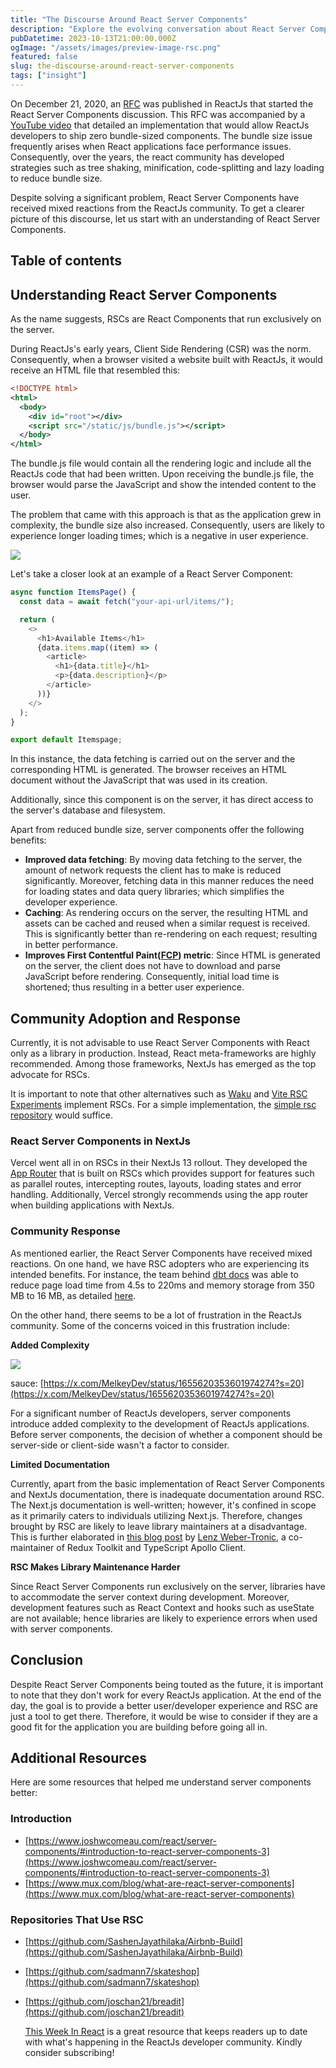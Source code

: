 ```yaml
---
title: "The Discourse Around React Server Components"
description: "Explore the evolving conversation about React Server Components"
pubDatetime: 2023-10-13T21:00:00.000Z
ogImage: "/assets/images/preview-image-rsc.png"
featured: false
slug: the-discourse-around-react-server-components
tags: ["insight"]
---
```


On December 21, 2020, an [RFC](https://github.com/reactjs/rfcs/pull/188) was published in ReactJs that started the React Server Components discussion. This RFC was accompanied by a [YouTube video](https://www.youtube.com/watch?v=TQQPAU21ZUw) that detailed an implementation that would allow ReactJs developers to ship zero bundle-sized components. The bundle size issue frequently arises when React applications face performance issues. Consequently, over the years, the react community has developed strategies such as tree shaking, minification, code-splitting and lazy loading to reduce bundle size.

Despite solving a significant problem, React Server Components have received mixed reactions from the ReactJs community. To get a clearer picture of this discourse, let us start with an understanding of React Server Components.

## Table of contents

## Understanding React Server Components

As the name suggests, RSCs are React Components that run exclusively on the server.

During ReactJs's early years, Client Side Rendering (CSR) was the norm. Consequently, when a browser visited a website built with ReactJs, it would receive an HTML file that resembled this:

```xml
<!DOCTYPE html>
<html>
  <body>
    <div id="root"></div>
    <script src="/static/js/bundle.js"></script>
  </body>
</html>
```

The bundle.js file would contain all the rendering logic and include all the ReactJs code that had been written. Upon receiving the bundle.js file, the browser would parse the JavaScript and show the intended content to the user.

The problem that came with this approach is that as the application grew in complexity, the bundle size also increased. Consequently, users are likely to experience longer loading times; which is a negative in user experience.

![](https://cdn.hashnode.com/res/hashnode/image/upload/v1694293302575/273b0a2d-5600-45d8-a2c7-1ef51561eb60.jpeg)

Let's take a closer look at an example of a React Server Component:

```javascript
async function ItemsPage() {
  const data = await fetch("your-api-url/items/");

  return (
    <>
      <h1>Available Items</h1>
      {data.items.map((item) => (
        <article>
          <h1>{data.title}</h1>
          <p>{data.description}</p>
        </article>
      ))}
    </>
  );
}

export default Itemspage;
```

In this instance, the data fetching is carried out on the server and the corresponding HTML is generated. The browser receives an HTML document without the JavaScript that was used in its creation.

Additionally, since this component is on the server, it has direct access to the server's database and filesystem.

Apart from reduced bundle size, server components offer the following benefits:

- **Improved data fetching**: By moving data fetching to the server, the amount of network requests the client has to make is reduced significantly. Moreover, fetching data in this manner reduces the need for loading states and data query libraries; which simplifies the developer experience.
- **Caching**: As rendering occurs on the server, the resulting HTML and assets can be cached and reused when a similar request is received. This is significantly better than re-rendering on each request; resulting in better performance.
- **Improves First Contentful Paint(**[**FCP**](https://web.dev/fcp/)**) metric**: Since HTML is generated on the server, the client does not have to download and parse JavaScript before rendering. Consequently, initial load time is shortened; thus resulting in a better user experience.

## Community Adoption and Response

Currently, it is not advisable to use React Server Components with React only as a library in production. Instead, React meta-frameworks are highly recommended. Among those frameworks, NextJs has emerged as the top advocate for RSCs.

It is important to note that other alternatives such as
[Waku](https://github.com/dai-shi/waku) and [Vite RSC
Experiments](https://github.com/cyco130/vite-rsc) implement RSCs. For a simple
implementation, the [simple rsc
repository](https://github.com/bholmesdev/simple-rsc) would suffice.

### React Server Components in NextJs

Vercel went all in on RSCs in their NextJs 13 rollout. They developed the [App Router](https://nextjs.org/docs/app) that is built on RSCs which provides support for features such as parallel routes, intercepting routes, layouts, loading states and error handling. Additionally, Vercel strongly recommends using the app router when building applications with NextJs.

### Community Response

As mentioned earlier, the React Server Components have received mixed reactions. On one hand, we have RSC adopters who are experiencing its intended benefits. For instance, the team behind [dbt docs](https://github.com/dbt-labs/dbt-docs) was able to reduce page load time from 4.5s to 220ms and memory storage from 350 MB to 16 MB, as detailed [here](https://dagster.io/blog/dbt-docs-on-react).

On the other hand, there seems to be a lot of frustration in the ReactJs community. Some of the concerns voiced in this frustration include:

**Added Complexity**

![](https://cdn.hashnode.com/res/hashnode/image/upload/v1694634293165/f30002c6-0a75-444d-9c25-daaff21b39f7.jpeg)

sauce: [https://x.com/MelkeyDev/status/1655620353601974274?s=20](https://x.com/MelkeyDev/status/1655620353601974274?s=20)

For a significant number of ReactJs developers, server components introduce added complexity to the development of ReactJs applications. Before server components, the decision of whether a component should be server-side or client-side wasn't a factor to consider.

**Limited Documentation**

Currently, apart from the basic implementation of React Server Components and NextJs documentation, there is inadequate documentation around RSC. The Next.js documentation is well-written; however, it's confined in scope as it primarily caters to individuals utilizing Next.js. Therefore, changes brought by RSC are likely to leave library maintainers at a disadvantage. This is further elaborated in [this blog post](https://phryneas.de/react-server-components-controversy) by [Lenz Weber-Tronic](https://phryneas.de/), a co-maintainer of Redux Toolkit and TypeScript Apollo Client.

**RSC Makes Library Maintenance Harder**

Since React Server Components run exclusively on the server, libraries have to accommodate the server context during development. Moreover, development features such as React Context and hooks such as useState are not available; hence libraries are likely to experience errors when used with server components.

## Conclusion

Despite React Server Components being touted as the future, it is important to note that they don't work for every ReactJs application. At the end of the day, the goal is to provide a better user/developer experience and RSC are just a tool to get there. Therefore, it would be wise to consider if they are a good fit for the application you are building before going all in.

## Additional Resources

Here are some resources that helped me understand server components better:

### Introduction

- [https://www.joshwcomeau.com/react/server-components/#introduction-to-react-server-components-3](https://www.joshwcomeau.com/react/server-components/#introduction-to-react-server-components-3)
- [https://www.mux.com/blog/what-are-react-server-components](https://www.mux.com/blog/what-are-react-server-components)

### Repositories That Use RSC

- [https://github.com/SashenJayathilaka/Airbnb-Build](https://github.com/SashenJayathilaka/Airbnb-Build)
- [https://github.com/sadmann7/skateshop](https://github.com/sadmann7/skateshop)
- [https://github.com/joschan21/breadit](https://github.com/joschan21/breadit)

  [This Week In React](https://thisweekinreact.com/) is a great resource that keeps readers up to date with what's happening in
  the ReactJs developer community. Kindly consider subscribing!
